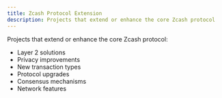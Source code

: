 ```yaml
---
title: Zcash Protocol Extension
description: Projects that extend or enhance the core Zcash protocol
---
```


Projects that extend or enhance the core Zcash protocol:
- Layer 2 solutions
- Privacy improvements
- New transaction types
- Protocol upgrades
- Consensus mechanisms
- Network features
